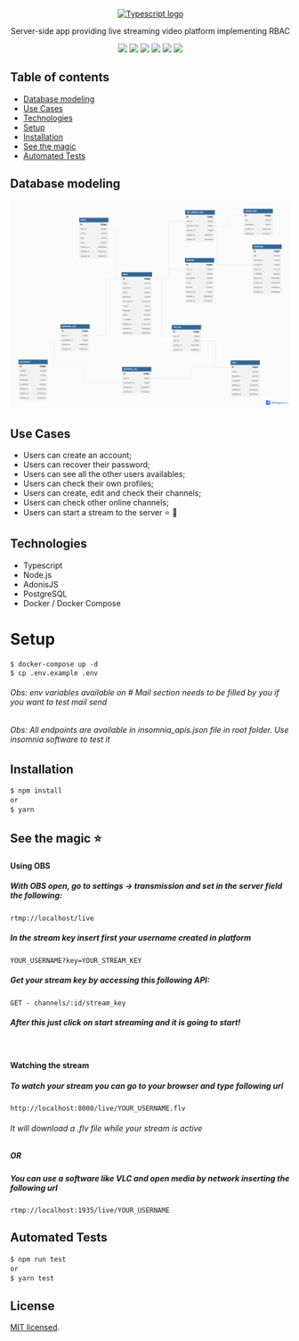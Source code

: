 <p align="center">
  <a href="https://www.typescriptlang.org/" target="blank"><img src="https://upload.wikimedia.org/wikipedia/commons/4/4c/Typescript_logo_2020.svg" width="200" alt="Typescript logo" /></a>
</p>

<p align="center">
  Server-side app providing live streaming video platform implementing RBAC
</p>

<p align="center">
  <img src="https://img.shields.io/badge/TypeScript-007ACC?style=for-the-badge&logo=typescript&logoColor=white"/>
  <img src="https://img.shields.io/badge/Node.js-339933?style=for-the-badge&logo=nodedotjs&logoColor=white" />
  <img src="https://img.shields.io/badge/adonis%20js-220052?style=for-the-badge&logo=adonisjs&logoColor=white" />
  <img src="https://img.shields.io/badge/JWT-000000?style=for-the-badge&logo=JSON%20web%20tokens&logoColor=white" />
  <img src="https://img.shields.io/badge/PostgreSQL-316192?style=for-the-badge&logo=postgresql&logoColor=white" />
  <img src="https://img.shields.io/badge/Docker-2CA5E0?style=for-the-badge&logo=docker&logoColor=white" />
</p>

## Table of contents

- [Database modeling](#database-modeling)
- [Use Cases](#use-cases)
- [Technologies](#technologies)
- [Setup](#setup)
- [Installation](#installation)
- [See the magic](#see-the-magic-star)
- [Automated Tests](#automated-tests)

## Database modeling

<p align="center">
  <img src="assets/diagram.png"/>
</p>

## Use Cases

- Users can create an account;
- Users can recover their password;
- Users can see all the other users availables;
- Users can check their own profiles;
- Users can create, edit and check their channels;
- Users can check other online channels;
- Users can start a stream to the server :star: :rocket:

## Technologies

- Typescript
- Node.js
- AdonisJS
- PostgreSQL
- Docker / Docker Compose

# Setup

```
$ docker-compose up -d
$ cp .env.example .env
```

###### Obs: env variables available on # Mail section needs to be filled by you if you want to test mail send

###### Obs: All endpoints are available in insomnia_apis.json file in root folder. Use insomnia software to test it

## Installation

```bash
$ npm install
or
$ yarn
```

## See the magic :star:

#### Using OBS

##### With OBS open, go to settings -> transmission and set in the server field the following:

```
rtmp://localhost/live
```

##### In the stream key insert first your username created in platform

```
YOUR_USERNAME?key=YOUR_STREAM_KEY
```

##### Get your stream key by accessing this following API:

```
GET - channels/:id/stream_key
```

##### After this just click on start streaming and it is going to start!

&emsp;

#### Watching the stream

##### To watch your stream you can go to your browser and type following url

```
http://localhost:8000/live/YOUR_USERNAME.flv
```

###### It will download a .flv file while your stream is active

##### OR

##### You can use a software like VLC and open media by network inserting the following url

```
rtmp://localhost:1935/live/YOUR_USERNAME
```

## Automated Tests

```bash
$ npm run test
or
$ yarn test
```

## License

[MIT licensed](LICENSE).
